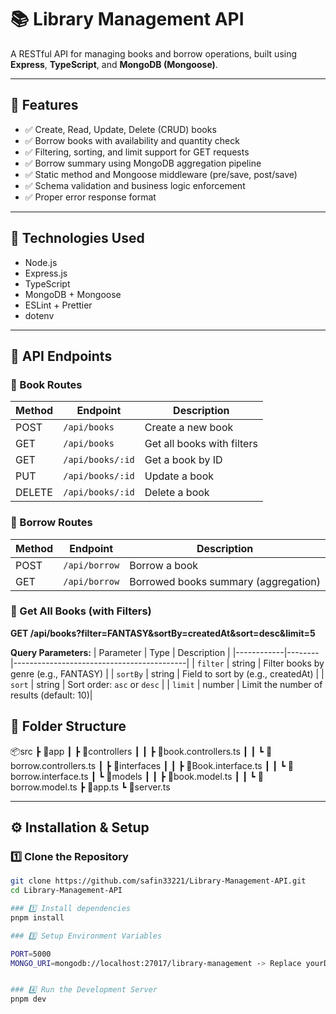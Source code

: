# 📚 Library Management API

A RESTful API for managing books and borrow operations, built using **Express**, **TypeScript**, and **MongoDB (Mongoose)**.

---

## 🚀 Features

- ✅ Create, Read, Update, Delete (CRUD) books
- ✅ Borrow books with availability and quantity check
- ✅ Filtering, sorting, and limit support for GET requests
- ✅ Borrow summary using MongoDB aggregation pipeline
- ✅ Static method and Mongoose middleware (pre/save, post/save)
- ✅ Schema validation and business logic enforcement
- ✅ Proper error response format

---

## 🔧 Technologies Used

- Node.js
- Express.js
- TypeScript
- MongoDB + Mongoose
- ESLint + Prettier
- dotenv

---

## 🧪 API Endpoints

### 📘 Book Routes

| Method | Endpoint         | Description                |
| ------ | ---------------- | -------------------------- |
| POST   | `/api/books`     | Create a new book          |
| GET    | `/api/books`     | Get all books with filters |
| GET    | `/api/books/:id` | Get a book by ID           |
| PUT    | `/api/books/:id` | Update a book              |
| DELETE | `/api/books/:id` | Delete a book              |


### 🔄 Borrow Routes

| Method | Endpoint       | Description                          |
|--------|----------------|--------------------------------------|
| POST   | `/api/borrow`  | Borrow a book                        |
| GET    | `/api/borrow`  | Borrowed books summary (aggregation) |


### 📘 Get All Books (with Filters)

**GET /api/books?filter=FANTASY&sortBy=createdAt&sort=desc&limit=5**

**Query Parameters:**
| Parameter  | Type   | Description                               |
|------------|--------|-------------------------------------------|
| `filter`   | string | Filter books by genre (e.g., FANTASY)     |
| `sortBy`   | string | Field to sort by (e.g., createdAt)        |
| `sort`     | string | Sort order: `asc` or `desc`               |
| `limit`    | number | Limit the number of results (default: 10)|



## 📁 Folder Structure

📦src
 ┣ 📂app
 ┃ ┣ 📂controllers
 ┃ ┃ ┣ 📜book.controllers.ts
 ┃ ┃ ┗ 📜borrow.controllers.ts
 ┃ ┣ 📂interfaces
 ┃ ┃ ┣ 📜Book.interface.ts
 ┃ ┃ ┗ 📜borrow.interface.ts
 ┃ ┗ 📂models
 ┃ ┃ ┣ 📜book.model.ts
 ┃ ┃ ┗ 📜borrow.model.ts
 ┣ 📜app.ts
 ┗ 📜server.ts


 
---

## ⚙️ Installation & Setup

### 1️⃣ Clone the Repository

```bash
git clone https://github.com/safin33221/Library-Management-API.git
cd Library-Management-API

### 1️⃣ Install dependencies
pnpm install

### 3️⃣ Setup Environment Variables

PORT=5000
MONGO_URI=mongodb://localhost:27017/library-management -> Replace yourDB Url


### 4️⃣ Run the Development Server
pnpm dev



